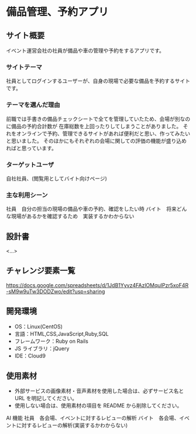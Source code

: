 # 備品管理、予約アプリ

## サイト概要

イベント運営会社の社員が備品や車の管理や予約をするアプリです。

### サイトテーマ

社員としてログインするユーザーが、自身の現場で必要な備品を予約するサイトです。

### テーマを選んだ理由

前職では手書きの備品チェックシートで全てを管理していたため、会場が別なのに備品の予約合計数が
在庫総数を上回ったりしてしまうことがありました。
それをオンラインで予約、管理できるサイトがあれば便利だと思い、作ってみたいと思いました。
そのほかにもそれぞれの会場に関しての評価の機能が盛り込めればと思っています。

### ターゲットユーザ

自社社員、(閲覧用としてバイト向けページ)

### 主な利用シーン

社員　自分の担当の現場の備品や車の予約、確認をしたい時
バイト　将来どんな現場があるかを確認するため　実装するかわからない

## 設計書

<...>

## チャレンジ要素一覧

<https://docs.google.com/spreadsheets/d/1JdB1Yyvz4FAzlOMquIPzr5xoF4R-sM9w9uTw3DODZwo/edit?usp=sharing>

## 開発環境

- OS：Linux(CentOS)
- 言語：HTML,CSS,JavaScript,Ruby,SQL
- フレームワーク：Ruby on Rails
- JS ライブラリ：jQuery
- IDE：Cloud9

## 使用素材

- 外部サービスの画像素材・音声素材を使用した場合は、必ずサービス名と URL を明記してください。
- 使用しない場合は、使用素材の項目を README から削除してください。

AI 機能
社員　各会場、イベントに対するレビューの解析
バイト　各会場、イベントに対するレビューの解析(実装するかわからない)
